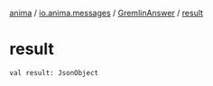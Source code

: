 [anima](../../index.md) / [io.anima.messages](../index.md) / [GremlinAnswer](index.md) / [result](./result.md)

# result

`val result: JsonObject`